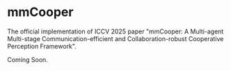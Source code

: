 # mmCooper
The official implementation of ICCV 2025 paper "mmCooper: A Multi-agent Multi-stage Communication-efficient and Collaboration-robust Cooperative Perception Framework".

Coming Soon.
